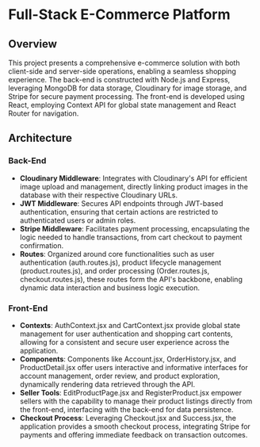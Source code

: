 # Full-Stack E-Commerce Platform

## Overview

This project presents a comprehensive e-commerce solution with both client-side and server-side operations, enabling a seamless shopping experience. The back-end is constructed with Node.js and Express, leveraging MongoDB for data storage, Cloudinary for image storage, and Stripe for secure payment processing. The front-end is developed using React, employing Context API for global state management and React Router for navigation.

## Architecture

### Back-End

- **Cloudinary Middleware**: Integrates with Cloudinary's API for efficient image upload and management, directly linking product images in the database with their respective Cloudinary URLs.
- **JWT Middleware**: Secures API endpoints through JWT-based authentication, ensuring that certain actions are restricted to authenticated users or admin roles.
- **Stripe Middleware**: Facilitates payment processing, encapsulating the logic needed to handle transactions, from cart checkout to payment confirmation.
- **Routes**: Organized around core functionalities such as user authentication (auth.routes.js), product lifecycle management (product.routes.js), and order processing (Order.routes.js, checkout.routes.js), these routes form the API's backbone, enabling dynamic data interaction and business logic execution.

### Front-End

- **Contexts**:  AuthContext.jsx and CartContext.jsx provide global state management for user authentication and shopping cart contents, allowing for a consistent and secure user experience across the application.
- **Components**: Components like Account.jsx, OrderHistory.jsx, and ProductDetail.jsx offer users interactive and informative interfaces for account management, order review, and product exploration, dynamically rendering data retrieved through the API.
- **Seller Tools**: EditProductPage.jsx and RegisterProduct.jsx empower sellers with the capability to manage their product listings directly from the front-end, interfacing with the back-end for data persistence.
- **Checkout Process**: Leveraging Checkout.jsx and Success.jsx, the application provides a smooth checkout process, integrating Stripe for payments and offering immediate feedback on transaction outcomes.